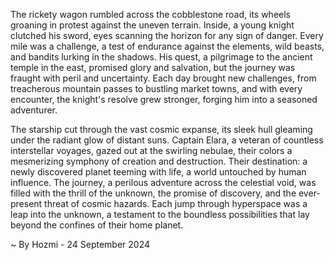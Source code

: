 
The rickety wagon rumbled across the cobblestone road, its wheels groaning in protest against the uneven terrain. Inside, a young knight clutched his sword, eyes scanning the horizon for any sign of danger. Every mile was a challenge, a test of endurance against the elements, wild beasts, and bandits lurking in the shadows. His quest, a pilgrimage to the ancient temple in the east, promised glory and salvation, but the journey was fraught with peril and uncertainty. Each day brought new challenges, from treacherous mountain passes to bustling market towns, and with every encounter, the knight's resolve grew stronger, forging him into a seasoned adventurer.

The starship cut through the vast cosmic expanse, its sleek hull gleaming under the radiant glow of distant suns. Captain Elara, a veteran of countless interstellar voyages, gazed out at the swirling nebulae, their colors a mesmerizing symphony of creation and destruction. Their destination: a newly discovered planet teeming with life, a world untouched by human influence. The journey, a perilous adventure across the celestial void, was filled with the thrill of the unknown, the promise of discovery, and the ever-present threat of cosmic hazards. Each jump through hyperspace was a leap into the unknown, a testament to the boundless possibilities that lay beyond the confines of their home planet. 

~ By Hozmi - 24 September 2024
